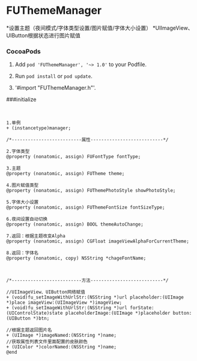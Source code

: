 # FUThemeManager
*设置主题（夜间模式/字体类型设置/图片赋值/字体大小设置）
*UIImageView、UIButton根据状态进行图片赋值


### CocoaPods

  1. Add `pod 'FUThemeManager', '~> 1.0'` to your Podfile.

  2. Run `pod install` or `pod update`.

  3. '#import "FUThemeManager.h"'.


###initialize
## <a id="initialize"></a>
```objc

1.单例
+ (instancetype)manager;

/*--------------------------属性---------------------------*/

2.字体类型
@property (nonatomic, assign) FUFontType fontType;

3.主题
@property (nonatomic, assign) FUTheme theme;

4.图片赋值类型
@property (nonatomic, assign) FUThemePhotoStyle showPhotoStyle;

5.字体大小设置
@property (nonatomic, assign) FUThemeFontSize fontSizeType;

6.夜间设置自动切换
@property (nonatomic, assign) BOOL themeAutoChange;

7.返回：根据主题改变Alpha
@property (nonatomic, assign) CGFloat imageViewAlphaForCurrentTheme;

8.返回：字体名
@property (nonatomic, copy) NSString *chageFontName;



/*--------------------------方法---------------------------*/

//UIImageView、UIButton网络赋值
+ (void)fu_setImageWithUrlStr:(NSString *)url placeholder:(UIImage *)place imageView:(UIImageView *)imageView;
+ (void)fu_setImageWithUrlStr:(NSString *)url forState:(UIControlState)state placeholderImage:(UIImage *)placeholder button:(UIButton *)btn;

//根据主题返回图片名
+ (UIImage *)imageNamed:(NSString *)name;
//获取属性列表文件里面配置的皮肤颜色
+ (UIColor *)colorNamed:(NSString *)name;
@end
```